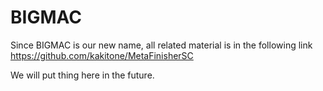 # BIGMAC

Since BIGMAC is our new name, all related material is in the following link https://github.com/kakitone/MetaFinisherSC

We will put thing here in the future.
